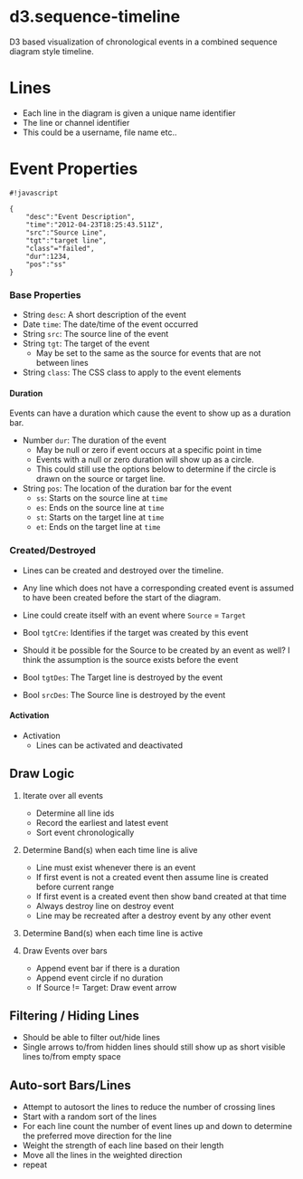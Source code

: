 # d3.sequence-timeline #

D3 based visualization of chronological events in a combined sequence diagram style timeline.

# Lines #
- Each line in the diagram is given a unique name identifier
- The line or channel identifier
- This could be a username, file name etc..
	
# Event Properties #

```
#!javascript

{
    "desc":"Event Description",
    "time":"2012-04-23T18:25:43.511Z",
    "src":"Source Line",
    "tgt":"target line",
    "class"="failed",
    "dur":1234,
    "pos":"ss"
}
```

### Base Properties ###

- String `desc`: A short description of the event
- Date `time`: The date/time of the event occurred
- String `src`: The source line of the event
- String `tgt`: The target of the event 
    - May be set to the same as the source for events that are not between lines
- String `class`: The CSS class to apply to the event elements


#### Duration ###

Events can have a duration which cause the event to show up as a duration bar. 

- Number `dur`: The duration of the event
    - May be null or zero if event occurs at a specific point in time
     - Events with a null or zero duration will show up as a circle. 
     - This could still use the options below to determine if the circle is drawn on the source or target line.
- String `pos`: The location of the duration bar for the event
    - `ss`: Starts on the source line at `time`
    - `es`: Ends on the source line at `time`
    - `st`: Starts on the target line at `time`
    - `et`: Ends on the target line at `time`

### Created/Destroyed ###

- Lines can be created and destroyed over the timeline. 
- Any line which does not have a corresponding created event is assumed to have been created before the start of the diagram. 

- Line could create itself with an event where `Source` = `Target`

- Bool `tgtCre`: Identifies if the target was created by this event

- Should it be possible for the Source to be created by an event as well? I think the assumption is the source exists before the event

- Bool `tgtDes`: The Target line is destroyed by the event
- Bool `srcDes`: The Source line is destroyed by the event


#### Activation ###

- Activation
    - Lines can be activated and deactivated

	

## Draw Logic ##

1. Iterate over all events
    - Determine all line ids
    - Record the earliest and latest event
    - Sort event chronologically

2. Determine Band(s) when each time line is alive
    - Line must exist whenever there is an event
    - If first event is not a created event then assume line is created before current range
    - If first event is a created event then show band created at that time
    - Always destroy line on destroy event
    - Line may be recreated after a destroy event by any other event		
3. Determine Band(s) when each time line is active

4. Draw Events over bars
    - Append event bar if there is a duration
    - Append event circle if no duration
    - If Source != Target: Draw event arrow
	
## Filtering / Hiding Lines ##
- Should be able to filter out/hide lines
- Single arrows to/from hidden lines should still show up as short visible lines to/from empty space	
	

## Auto-sort Bars/Lines ##

- Attempt to autosort the lines to reduce the number of crossing lines
- Start with a random sort of the lines
- For each line count the number of event lines up and down to determine the preferred move direction for the line
- Weight the strength of each line based on their length
- Move all the lines in the weighted direction
- repeat